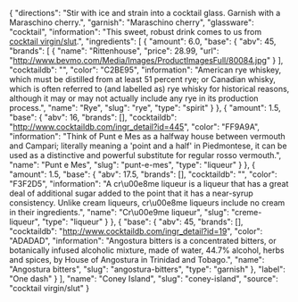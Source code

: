 {
    "directions": "Stir with ice and strain into a cocktail glass. Garnish with a Maraschino cherry.",
    "garnish": "Maraschino cherry",
    "glassware": "cocktail",
    "information": "This sweet, robust drink comes to us from [cocktail virgin/slut](http://cocktailvirgin.blogspot.com/2011/10/coney-island.html).",
    "ingredients": [
        {
            "amount": 6.0,
            "base": {
                "abv": 45,
                "brands": [
                    {
                        "name": "Rittenhouse",
                        "price": 28.99,
                        "url": "http://www.bevmo.com/Media/Images/ProductImagesFull/80084.jpg"
                    }
                ],
                "cocktaildb": "",
                "color": "C2BE95",
                "information": "American rye whiskey, which must be distilled from at least 51 percent rye; or Canadian whisky, which is often referred to (and labelled as) rye whisky for historical reasons, although it may or may not actually include any rye in its production process.",
                "name": "Rye",
                "slug": "rye",
                "type": "spirit"
            }
        },
        {
            "amount": 1.5,
            "base": {
                "abv": 16,
                "brands": [],
                "cocktaildb": "http://www.cocktaildb.com/ingr_detail?id=445",
                "color": "FF9A9A",
                "information": "Think of Punt e Mes as a halfway house between vermouth and Campari; literally meaning a 'point and a half' in Piedmontese, it can be used as a distinctive and powerful substitute for regular rosso vermouth.",
                "name": "Punt e Mes",
                "slug": "punt-e-mes",
                "type": "liqueur"
            }
        },
        {
            "amount": 1.5,
            "base": {
                "abv": 17.5,
                "brands": [],
                "cocktaildb": "",
                "color": "F3F2D5",
                "information": "A cr\u00e8me liqueur is a liqueur that has a great deal of additional sugar added to the point that it has a near-syrup consistency. Unlike cream liqueurs, cr\u00e8me liqueurs include no cream in their ingredients.",
                "name": "Cr\u00e9me liqueur",
                "slug": "creme-liqueur",
                "type": "liqueur"
            }
        },
        {
            "base": {
                "abv": 45,
                "brands": [],
                "cocktaildb": "http://www.cocktaildb.com/ingr_detail?id=19",
                "color": "ADADAD",
                "information": "Angostura bitters is a concentrated bitters, or botanically infused alcoholic mixture, made of water, 44.7% alcohol, herbs and spices, by House of Angostura in Trinidad and Tobago.",
                "name": "Angostura bitters",
                "slug": "angostura-bitters",
                "type": "garnish"
            },
            "label": "One dash"
        }
    ],
    "name": "Coney Island",
    "slug": "coney-island",
    "source": "cocktail virgin/slut"
}